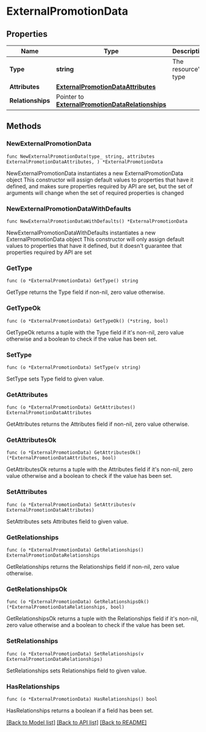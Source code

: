 # ExternalPromotionData

## Properties

Name | Type | Description | Notes
------------ | ------------- | ------------- | -------------
**Type** | **string** | The resource&#39;s type | [default to "external_promotions"]
**Attributes** | [**ExternalPromotionDataAttributes**](ExternalPromotionDataAttributes.md) |  | 
**Relationships** | Pointer to [**ExternalPromotionDataRelationships**](ExternalPromotionDataRelationships.md) |  | [optional] 

## Methods

### NewExternalPromotionData

`func NewExternalPromotionData(type_ string, attributes ExternalPromotionDataAttributes, ) *ExternalPromotionData`

NewExternalPromotionData instantiates a new ExternalPromotionData object
This constructor will assign default values to properties that have it defined,
and makes sure properties required by API are set, but the set of arguments
will change when the set of required properties is changed

### NewExternalPromotionDataWithDefaults

`func NewExternalPromotionDataWithDefaults() *ExternalPromotionData`

NewExternalPromotionDataWithDefaults instantiates a new ExternalPromotionData object
This constructor will only assign default values to properties that have it defined,
but it doesn't guarantee that properties required by API are set

### GetType

`func (o *ExternalPromotionData) GetType() string`

GetType returns the Type field if non-nil, zero value otherwise.

### GetTypeOk

`func (o *ExternalPromotionData) GetTypeOk() (*string, bool)`

GetTypeOk returns a tuple with the Type field if it's non-nil, zero value otherwise
and a boolean to check if the value has been set.

### SetType

`func (o *ExternalPromotionData) SetType(v string)`

SetType sets Type field to given value.


### GetAttributes

`func (o *ExternalPromotionData) GetAttributes() ExternalPromotionDataAttributes`

GetAttributes returns the Attributes field if non-nil, zero value otherwise.

### GetAttributesOk

`func (o *ExternalPromotionData) GetAttributesOk() (*ExternalPromotionDataAttributes, bool)`

GetAttributesOk returns a tuple with the Attributes field if it's non-nil, zero value otherwise
and a boolean to check if the value has been set.

### SetAttributes

`func (o *ExternalPromotionData) SetAttributes(v ExternalPromotionDataAttributes)`

SetAttributes sets Attributes field to given value.


### GetRelationships

`func (o *ExternalPromotionData) GetRelationships() ExternalPromotionDataRelationships`

GetRelationships returns the Relationships field if non-nil, zero value otherwise.

### GetRelationshipsOk

`func (o *ExternalPromotionData) GetRelationshipsOk() (*ExternalPromotionDataRelationships, bool)`

GetRelationshipsOk returns a tuple with the Relationships field if it's non-nil, zero value otherwise
and a boolean to check if the value has been set.

### SetRelationships

`func (o *ExternalPromotionData) SetRelationships(v ExternalPromotionDataRelationships)`

SetRelationships sets Relationships field to given value.

### HasRelationships

`func (o *ExternalPromotionData) HasRelationships() bool`

HasRelationships returns a boolean if a field has been set.


[[Back to Model list]](../README.md#documentation-for-models) [[Back to API list]](../README.md#documentation-for-api-endpoints) [[Back to README]](../README.md)


